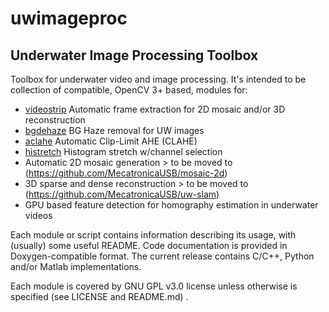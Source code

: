# uwimageproc
## Underwater Image Processing Toolbox

Toolbox for underwater video and image processing. It's intended to be collection of compatible, OpenCV 3+ based, modules for:

- [videostrip](https://github.com/MecatronicaUSB/uwimageproc/tree/master/modules/videostrip) Automatic frame extraction for 2D mosaic and/or 3D reconstruction 
- [bgdehaze](https://github.com/MecatronicaUSB/uwimageproc/tree/master/modules/bgdehaze) BG Haze removal for UW images
- [aclahe](https://github.com/MecatronicaUSB/uwimageproc/tree/master/modules/aclahe) Automatic Clip-Limit AHE (CLAHE)
- [histretch](https://github.com/MecatronicaUSB/uwimageproc/tree/master/modules/histretch) Histogram stretch w/channel selection
- Automatic 2D mosaic generation > to be moved to (https://github.com/MecatronicaUSB/mosaic-2d)
- 3D sparse and dense reconstruction > to be moved to (https://github.com/MecatronicaUSB/uw-slam)
- GPU based feature detection for homography estimation in underwater videos

Each module or script contains information describing its usage, with (usually) some useful README. Code documentation is provided in Doxygen-compatible format. The current release contains C/C++, Python and/or Matlab implementations.

Each module is covered by GNU GPL v3.0 license unless otherwise is specified (see LICENSE and README.md) .

